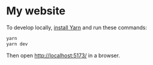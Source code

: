 # My website

To develop locally, [install Yarn][] and run these commands:

```sh
yarn
yarn dev
```

Then open <http://localhost:5173/> in a browser.

[install yarn]: https://classic.yarnpkg.com/lang/en/docs/install/

